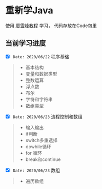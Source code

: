 # 重新学Java

使用 [廖雪峰教程](https://www.liaoxuefeng.com/wiki/1252599548343744) 学习， 代码存放在Code包里

## 当前学习进度

- [x]  `Date: 2020/06/22` 程序基础

> - 基本结构
> - 变量和数据类型
> - 整数运算
> - 浮点数
> - 布尔
> - 字符和字符串
> - 数组类型

- [x] `Date: 2020/06/23` 流程控制和数组

> - 输入输出
> - if判断
> - switch多重选择
> - dowhile循环
> - for 循环
> - break和continue

- [x] `Date: 2020/06/23` 数组

> - 遍历数组